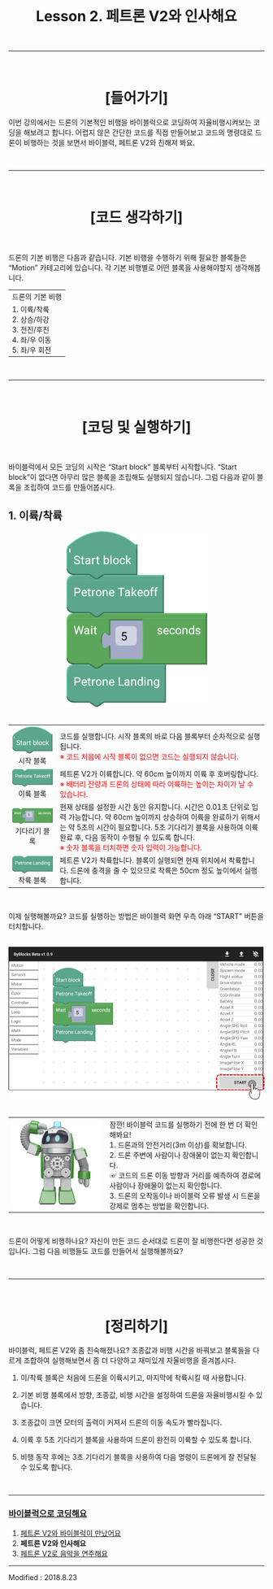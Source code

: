 <br>

<div align="center">
    <h1>Lesson 2. 페트론 V2와 인사해요</h1>
</div>

<br>

---

<br>


<div align="center">
    <h1>[들어가기]</h1>
</div>

이번 강의에서는 드론의 기본적인 비행을 바이블럭으로 코딩하여 자율비행시켜보는 코딩을 해보려고 합니다. 어렵지 않은 간단한 코드를 직접 만들어보고 코드의 명령대로 드론이 비행하는 것을 보면서 바이블럭, 페트론 V2와 친해져 봐요.


<br>

---

<br>


<div align="center">
    <h1>[코드 생각하기]</h1>
</div>

<br>

드론의 기본 비행은 다음과 같습니다. 기본 비행을 수행하기 위해 필요한 블록들은 “Motion” 카테고리에 있습니다. 각 기본 비행별로 어떤 블록을 사용해야할지 생각해봅니다.

<div align="center">
    <table>
        <tr>
            <td><div align="center">드론의 기본 비행</div></td>
        </tr>
        <tr>
            <td>
                <div align="left">
                    1. 이륙/착륙<br>
                    2. 상승/하강<br>
                    3. 전진/후진<br>
                    4. 좌/우 이동<br>
                    5. 좌/우 회전
                </div>
            </td>
        </tr>
    </table>
</div>


<br>

---

<br>


<div align="center">
    <h1>[코딩 및 실행하기]</h1>
</div>

<br>

바이블럭에서 모든 코딩의 시작은 “Start block” 블록부터 시작합니다. “Start block”이 없다면 아무리 많은 블록을 조립해도 실행되지 않습니다. 그럼 다음과 같이 블록을 조립하여 코드를 만들어봅시다.

<h2>1. 이륙/착륙</h2>

<div align="center">
    <img src="images/image11.png" alt="이륙/착륙 예제 코드">
</div>

<br>


<div align="center">
    <table>
        <tr>
            <td>
                <div align="center">
                    <img src="images/image12.png"><br>
                    시작 블록
                </div>
            </td>
            <td>
                <div align="left">
                    코드를 실행합니다. 시작 블록의 바로 다음 블록부터 순차적으로 실행됩니다.<br>
                    <font color="red">※ 코드 처음에 시작 블록이 없으면 코드는 실행되지 않습니다.</font>
                </div>
            </td>
        </tr>
        <tr>
            <td>
                <div align="center">
                    <img src="images/image13.png"><br>
                    이륙 블록
                </div>
            </td>
            <td>
                <div align="left">
                    페트론 V2가 이륙합니다. 약 60cm 높이까지 이륙 후 호버링합니다.<br>
                    <font color="red">※ 배터리 잔량과 드론의 상태에 따라 이륙하는 높이는 차이가 날 수 있습니다.</font>
                </div>
            </td>
        </tr>
        <tr>
            <td>
                <div align="center">
                    <img src="images/image14.png"><br>
                    기다리기 블록
                </div>
            </td>
            <td>
                <div align="left">
                    현재 상태를 설정한 시간 동안 유지합니다. 시간은 0.01초 단위로 입력 가능합니다. 약 60cm 높이까지 상승하여 이륙을 완료하기 위해서는 약 5초의 시간이 필요합니다. 5초 기다리기 블록을 사용하여 이륙 완료 후, 다음 동작이 수행될 수 있도록 합니다.<br>
                    <font color="red">※ 숫자 블록을 터치하면 숫자 입력이 가능합니다.</font>
                </div>
            </td>
        </tr>
        <tr>
            <td>
                <div align="center">
                    <img src="images/image15.png"><br>
                    착륙 블록
                </div>
            </td>
            <td>
                <div align="left">
                    페트론 V2가 착륙합니다. 블록이 실행되면 현재 위치에서 착륙합니다. 드론에 충격을 줄 수 있으므로 착륙은 50cm 정도 높이에서 실행합니다.
                </div>
            </td>
        </tr>
    </table>
</div>

<br>

이제 실행해볼까요? 코드를 실행하는 방법은 바이블럭 화면 우측 아래 “START” 버튼을 터치합니다.

<br>

<div align="center">
    <img src="images/image16.png">
</div>

<br>

<div align="center">
    <table>
        <tr>
            <td>
                <div align="center">
                    <img src="images/image17.png">
                </div>
            </td>
            <td>
                <div align="left">
                    잠깐! 바이블럭 코드를 실행하기 전에 한 번 더 확인해봐요!<br>
                    1. 드론과의 안전거리(3m 이상)를 확보합니다.<br>
                    2. 드론 주변에 사람이나 장애물이 없는지 확인합니다.<br>
                    ☞ 코드의 드론 이동 방향과 거리를 예측하여 경로에 사람이나 장애물이 없는지 확인합니다.<br>
                    3. 드론의 오작동이나 바이블럭 오류 발생 시 드론을 강제로 멈추는 방법을 확인합니다.
                </div>
            </td>
        </tr>
    </table>
</div>

<br>

드론이 어떻게 비행하나요? 자신이 만든 코드 순서대로 드론이 잘 비행한다면 성공한 것입니다. 그럼 다음 비행들도 코드를 만들어서 실행해볼까요?


<br>

---

<br>


<div align="center">
    <h1>[정리하기]</h1>
</div>

바이블럭, 페트론 V2와 좀 친숙해졌나요? 조종값과 비행 시간을 바꿔보고 블록들을 다르게 조합하여 실행해보면서 좀 더 다양하고 재미있게 자율비행을 즐겨봅시다.

1. 이/착륙 블록은 처음에 드론을 이륙시키고, 마지막에 착륙시킬 때 사용합니다.

2. 기본 비행 블록에서 방향, 조종값, 비행 시간을 설정하여 드론을 자율비행시킬 수 있습니다.

3. 조종값이 크면 모터의 출력이 커져서 드론의 이동 속도가 빨라집니다.

4. 이륙 후 5초 기다리기 블록을 사용하여 드론이 완전히 이륙할 수 있도록 합니다.

5. 비행 동작 후에는 3초 기다리기 블록을 사용하여 다음 명령이 드론에게 잘 전달될 수 있도록 합니다.


<br>

---

### [바이블럭으로 코딩해요](../)

 1. [페트론 V2와 바이블럭이 만났어요](lesson1)
 2. **페트론 V2와 인사해요**
 3. [페트론 V2로 음악을 연주해요](lesson3)

---

Modified : 2018.8.23